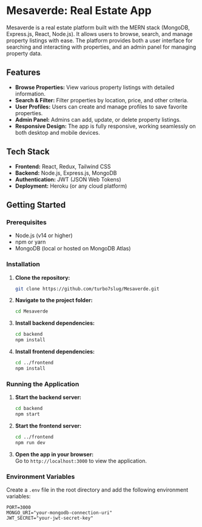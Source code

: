 # Mesaverde: Real Estate App

Mesaverde is a real estate platform built with the MERN stack (MongoDB, Express.js, React, Node.js). It allows users to browse, search, and manage property listings with ease. The platform provides both a user interface for searching and interacting with properties, and an admin panel for managing property data.

## Features

- **Browse Properties:** View various property listings with detailed information.
- **Search & Filter:** Filter properties by location, price, and other criteria.
- **User Profiles:** Users can create and manage profiles to save favorite properties.
- **Admin Panel:** Admins can add, update, or delete property listings.
- **Responsive Design:** The app is fully responsive, working seamlessly on both desktop and mobile devices.

## Tech Stack

- **Frontend:** React, Redux, Tailwind CSS
- **Backend:** Node.js, Express.js, MongoDB
- **Authentication:** JWT (JSON Web Tokens)
- **Deployment:** Heroku (or any cloud platform)

## Getting Started

### Prerequisites

- Node.js (v14 or higher)
- npm or yarn
- MongoDB (local or hosted on MongoDB Atlas)

### Installation

1. **Clone the repository:**

    ```bash
    git clone https://github.com/turbo7slug/Mesaverde.git
    ```

2. **Navigate to the project folder:**

    ```bash
    cd Mesaverde
    ```

3. **Install backend dependencies:**

    ```bash
    cd backend
    npm install
    ```

4. **Install frontend dependencies:**

    ```bash
    cd ../frontend
    npm install
    ```

### Running the Application

1. **Start the backend server:**

    ```bash
    cd backend
    npm start
    ```

2. **Start the frontend server:**

    ```bash
    cd ../frontend
    npm run dev
    ```

3. **Open the app in your browser:**  
   Go to `http://localhost:3000` to view the application.

### Environment Variables

Create a `.env` file in the root directory and add the following environment variables:

```env
PORT=3000
MONGO_URI="your-mongodb-connection-uri"
JWT_SECRET="your-jwt-secret-key"
```
